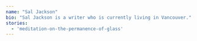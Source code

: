 ```yaml
---
name: "Sal Jackson"
bio: "Sal Jackson is a writer who is currently living in Vancouver."
stories: 
  - 'meditation-on-the-permanence-of-glass'
---
```

